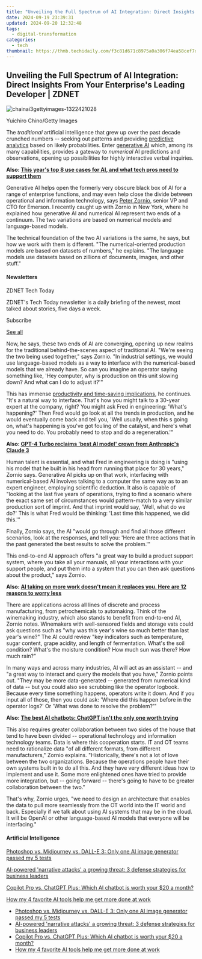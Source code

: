 ```yaml
---
title: "Unveiling the Full Spectrum of AI Integration: Direct Insights From Your Enterprise's Leading Developer | ZDNET"
date: 2024-09-19 23:39:31
updated: 2024-09-20 12:32:48
tags:
  - digital-transformation
categories:
  - tech
thumbnail: https://thmb.techidaily.com/f3c81d671c8975a0a306f74ea58cef7dc2a77184049b2346fa009262537fb57a.jpg
---
```


## Unveiling the Full Spectrum of AI Integration: Direct Insights From Your Enterprise's Leading Developer | ZDNET

![chainai3gettyimages-1322421028](https://www.zdnet.com/a/img/resize/a1943d5a1a2193a0482fd3c6c2aedcb3adb36cb7/2024/04/16/316be829-b3d0-4391-9c90-b1613dbbda79/chainai3gettyimages-1322421028.jpg?auto=webp&width=1280)

Yuichiro Chino/Getty Images

The _traditional_ artificial intelligence that grew up over the past decade crunched numbers -- seeking out patterns and providing [predictive analytics](https://www.zdnet.com/article/this-years-top-8-use-cases-for-ai-and-what-tech-professionals-need-to-support-them/) based on likely probabilities. Enter [generative AI](https://www.zdnet.com/article/what-is-generative-ai-and-why-is-it-so-popular-heres-everything-you-need-to-know/) which, among its many capabilities, provides a gateway to _numerical_ AI predictions and observations, opening up possibilities for highly interactive verbal inquiries. 

**Also: [This year's top 8 use cases for AI, and what tech pros need to support them](https://www.zdnet.com/article/this-years-top-8-use-cases-for-ai-and-what-tech-professionals-need-to-support-them/)**

Generative AI helps open the formerly very obscure black box of AI for a range of enterprise functions, and may even help close the divide between operational and information technology, says [Peter Zornio](https://www.emerson.com/en-us/about-us/leadership/peter-zornio), senior VP and CTO for Emerson. I recently caught up with Zornio in New York, where he explained how generative AI and numerical AI represent two ends of a continuum. The two variations are based on numerical models and language-based models.

The technical foundation of the two AI variations is the same, he says, but how we work with them is different. "The numerical-oriented production models are based on datasets of numbers," he explains. "The language models use datasets based on zillions of documents, images, and other stuff."

#### Newsletters

ZDNET Tech Today

ZDNET's Tech Today newsletter is a daily briefing of the newest, most talked about stories, five days a week.

 Subscribe

[See all](https://www.zdnet.com/newsletters/)

Now, he says, these two ends of AI are converging, opening up new realms for the traditional behind-the-scenes aspect of traditional AI. "We're seeing the two being used together," says Zornio. "In industrial settings, we would use language-based models as a way to interface with the numerical-based models that we already have. So can you imagine an operator saying something like, 'Hey computer, why is production on this unit slowing down? And what can I do to adjust it?'"

This has immense [productivity and time-saving implications](https://www.zdnet.com/article/ai-taking-on-more-work-doesnt-mean-it-replaces-you-here-are-12-reasons-to-worry-less/), he continues. "It's a natural way to interface. That's how you might talk to a 30-year expert at the company, right? You might ask Fred in engineering: 'What's happening?' Then Fred would go look at all the trends in production, and he would eventually come back and tell you, 'Well usually, when this s going on, what's happening is you've got fouling of the catalyst, and here's what you need to do. You probably need to stop and do a regeneration.'"

**Also: [GPT-4 Turbo reclaims 'best AI model' crown from Anthropic's Claude 3](https://www.zdnet.com/article/gpt-4-turbo-reclaims-best-ai-model-crown-from-anthropics-claude-3/)**

Human talent is essential, and what Fred in engineering is doing is "using his model that he built in his head from running that place for 30 years," Zornio says. Generative AI picks up on that work, interfacing with numerical-based AI involves talking to a computer the same way as to an expert engineer, employing scientific deduction. It also is capable of "looking at the last five years of operations, trying to find a scenario where the exact same set of circumstances would pattern-match to a very similar production sort of imprint. And that imprint would say, 'Well, what do we do?' This is what Fred would be thinking: 'Last time this happened, we did this.'"

Finally, Zornio says, the AI "would go through and find all those different scenarios, look at the responses, and tell you: 'Here are three actions that in the past generated the best results to solve the problem.'"

This end-to-end AI approach offers "a great way to build a product support system, where you take all your manuals, all your interactions with your support people, and put them into a system that you can then ask questions about the product," says Zornio. 

**Also: [AI taking on more work doesn't mean it replaces you. Here are 12 reasons to worry less](https://www.zdnet.com/article/ai-taking-on-more-work-doesnt-mean-it-replaces-you-here-are-12-reasons-to-worry-less/)**

There are applications across all lines of discrete and process manufacturing, from petrochemicals to automaking. Think of the winemaking industry, which also stands to benefit from end-to-end AI, Zornio notes. Winemakers with well-sensored fields and storage vats could ask questions such as "why was this year's wine so much better than last year's wine?" The AI could review "key indicators such as temperature, sugar content, grape acidity, and length of fermentation. What's the soil condition? What's the moisture condition? How much sun was there? How much rain?" 

In many ways and across many industries, AI will act as an assistant -- and "a great way to interact and query the models that you have," Zornio points out. "They may be more data-generated -- generated from numerical kind of data -- but you could also see scrubbing like the operator logbook. Because every time something happens, operators write it down. And if you input all of those, then you could ask: 'Where did this happen before in the operator logs?' Or 'What was done to resolve the problem?'"

**Also: [The best AI chatbots: ChatGPT isn't the only one worth trying](https://www.zdnet.com/article/best-ai-chatbot/)**

This also requires greater collaboration between two sides of the house that tend to have been divided -- operational technology and information technology teams. Data is where this cooperation starts. IT and OT teams need to rationalize data "of all different formats, from different manufacturers," Zornio explains. "Historically, there's not a lot of love between the two organizations. Because the operations people have their own systems built in to do all this. And they have very different ideas how to implement and use it. Some more enlightened ones have tried to provide more integration, but -- going forward -- there's going to have to be greater collaboration between the two."

That's why, Zornio urges, "we need to design an architecture that enables the data to pull more seamlessly from the OT world into the IT world and back. Especially if we talk about using AI systems that may be in the cloud. It will be OpenAI or other language-based AI models that everyone will be interfacing."

#### Artificial Intelligence

[Photoshop vs. Midjourney vs. DALL-E 3: Only one AI image generator passed my 5 tests](https://www.zdnet.com/article/is-photoshops-new-text-to-image-as-good-as-midjourney-and-dall-e-we-test-it-and-see/ "Photoshop vs. Midjourney vs. DALL-E 3: Only one AI image generator passed my 5 tests")

[AI-powered 'narrative attacks' a growing threat: 3 defense strategies for business leaders](https://www.zdnet.com/article/ai-powered-narrative-attacks-a-growing-threat-3-defense-strategies-for-business-leaders/ "AI-powered 'narrative attacks' a growing threat: 3 defense strategies for business leaders")

[Copilot Pro vs. ChatGPT Plus: Which AI chatbot is worth your $20 a month?](https://www.zdnet.com/article/copilot-pro-vs-chatgpt-plus-which-is-ai-chatbot-is-worth-your-20-a-month/ "Copilot Pro vs. ChatGPT Plus: Which AI chatbot is worth your $20 a month?")

[How my 4 favorite AI tools help me get more done at work](https://www.zdnet.com/article/how-my-4-favorite-ai-tools-help-me-get-more-done-at-work/ "How my 4 favorite AI tools help me get more done at work")

* [Photoshop vs. Midjourney vs. DALL-E 3: Only one AI image generator passed my 5 tests](https://www.zdnet.com/article/is-photoshops-new-text-to-image-as-good-as-midjourney-and-dall-e-we-test-it-and-see/ "Photoshop vs. Midjourney vs. DALL-E 3: Only one AI image generator passed my 5 tests")
* [AI-powered 'narrative attacks' a growing threat: 3 defense strategies for business leaders](https://www.zdnet.com/article/ai-powered-narrative-attacks-a-growing-threat-3-defense-strategies-for-business-leaders/ "AI-powered 'narrative attacks' a growing threat: 3 defense strategies for business leaders")
* [Copilot Pro vs. ChatGPT Plus: Which AI chatbot is worth your $20 a month?](https://www.zdnet.com/article/copilot-pro-vs-chatgpt-plus-which-is-ai-chatbot-is-worth-your-20-a-month/ "Copilot Pro vs. ChatGPT Plus: Which AI chatbot is worth your $20 a month?")
* [How my 4 favorite AI tools help me get more done at work](https://www.zdnet.com/article/how-my-4-favorite-ai-tools-help-me-get-more-done-at-work/ "How my 4 favorite AI tools help me get more done at work")

<ins class="adsbygoogle"
     style="display:block"
     data-ad-format="autorelaxed"
     data-ad-client="ca-pub-7571918770474297"
     data-ad-slot="1223367746"></ins>



<ins class="adsbygoogle"
     style="display:block"
     data-ad-client="ca-pub-7571918770474297"
     data-ad-slot="8358498916"
     data-ad-format="auto"
     data-full-width-responsive="true"></ins>
